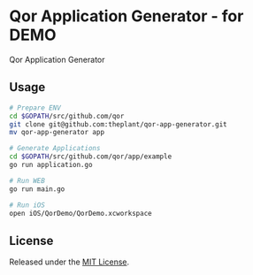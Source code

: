 # Qor Application Generator - for DEMO

Qor Application Generator

## Usage

```sh
# Prepare ENV
cd $GOPATH/src/github.com/qor
git clone git@github.com:theplant/qor-app-generator.git
mv qor-app-generator app

# Generate Applications
cd $GOPATH/src/github.com/qor/app/example
go run application.go

# Run WEB
go run main.go

# Run iOS
open iOS/QorDemo/QorDemo.xcworkspace
```

## License

Released under the [MIT License](http://opensource.org/licenses/MIT).
